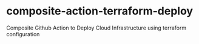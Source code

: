 # composite-action-terraform-deploy
Composite Github Action to Deploy Cloud Infrastructure using terraform configuration
